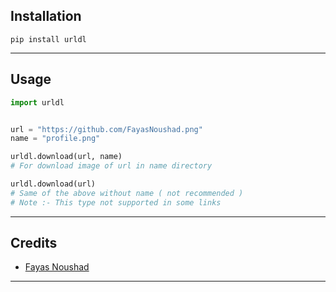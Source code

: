 ## Installation

```
pip install urldl
```

---

## Usage

```py
import urldl


url = "https://github.com/FayasNoushad.png"
name = "profile.png"

urldl.download(url, name)
# For download image of url in name directory

urldl.download(url)
# Same of the above without name ( not recommended )
# Note :- This type not supported in some links
```

---

## Credits

- [Fayas Noushad](https://github.com/FayasNoushad)

---
